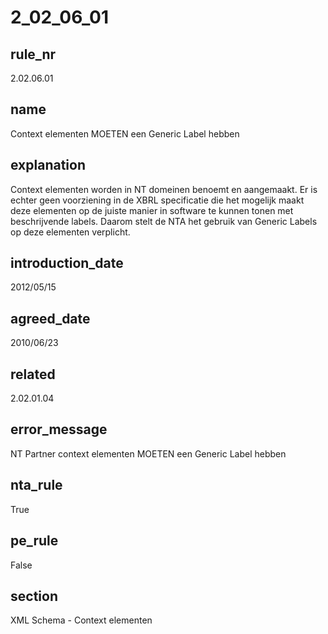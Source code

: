 # 2_02_06_01

## rule_nr
2.02.06.01

## name
Context elementen MOETEN een Generic Label hebben

## explanation
Context elementen worden in NT domeinen benoemt en aangemaakt. Er is echter geen voorziening in de XBRL specificatie die het mogelijk maakt deze elementen op de juiste manier in software te kunnen tonen met beschrijvende labels. Daarom stelt de NTA het gebruik van Generic Labels op deze elementen verplicht.

## introduction_date
2012/05/15

## agreed_date
2010/06/23

## related
2.02.01.04

## error_message
NT Partner context elementen MOETEN een Generic Label hebben

## nta_rule
True

## pe_rule
False

## section
XML Schema - Context elementen

